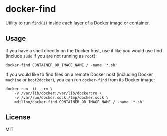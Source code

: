 # docker-find

Utility to run `find(1)` inside each layer of a Docker image or container.

## Usage

If you have a shell directly on the Docker host, use it like you would use find
(include `sudo` if you are not running as `root`):

    docker-find CONTAINER_OR_IMAGE_NAME / -name '*.sh'

If you would like to find files on a remote Docker host (including Docker `machine` or `boot2docker`),
you can run `docker-find` from its Docker image:

    docker run -it --rm \
        -v /var/lib/docker:/var/lib/docker:ro \
        -v /var/run/docker.sock:/tmp/docker.sock \
        mdillon/docker-find CONTAINER_OR_IMAGE_NAME / -name '*.sh'

## License

MIT
